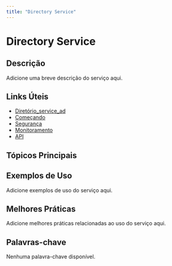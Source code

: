 ```yaml
---
title: "Directory Service"
---
```


# Directory Service

## Descrição

Adicione uma breve descrição do serviço aqui.

## Links Úteis

- [Diretório_service_ad](https://docs.aws.amazon.com/directoryservice/latest/admin-guide/directory_service_ad.html)
- [Começando](https://docs.aws.amazon.com/directoryservice/latest/admin-guide/getting-started.html)
- [Segurança](https://docs.aws.amazon.com/directoryservice/latest/admin-guide/security.html)
- [Monitoramento](https://docs.aws.amazon.com/directoryservice/latest/admin-guide/monitoring.html)
- [API](https://docs.aws.amazon.com/directoryservice/latest/admin-guide/api.html)

## Tópicos Principais



## Exemplos de Uso

Adicione exemplos de uso do serviço aqui.

## Melhores Práticas

Adicione melhores práticas relacionadas ao uso do serviço aqui.

## Palavras-chave

Nenhuma palavra-chave disponível.
